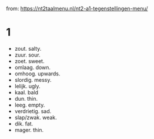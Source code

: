 from: https://nt2taalmenu.nl/nt2-a1-tegenstellingen-menu/

# 1
- zout. salty.
- zuur. sour.
- zoet. sweet.
- omlaag. down.
- omhoog. upwards.
- slordig. messy.
- lelijk. ugly.
- kaal. bald
- dun. thin.
- leeg. empty.
- verdrietig. sad.
- slap/zwak. weak.
- dik. fat.
- mager. thin.
